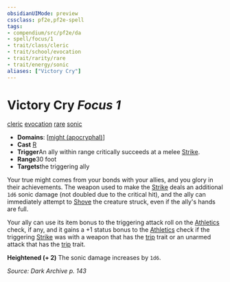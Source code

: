 ```yaml
---
obsidianUIMode: preview
cssclass: pf2e,pf2e-spell
tags:
- compendium/src/pf2e/da
- spell/focus/1
- trait/class/cleric
- trait/school/evocation
- trait/rarity/rare
- trait/energy/sonic
aliases: ["Victory Cry"]
---
```

# Victory Cry *Focus 1*   
[cleric](rules/traits/cleric.md)  [evocation](evocation.md)  [rare](rare.md)  [sonic](sonic.md)  

- **Domains**: [[might (apocryphal)](../domains.md#Might%20(apocryphal))]
- **Cast** [R](chapter-9-playing-the-game.md#Actions "Reaction") 
- **Trigger**An ally within range critically succeeds at a melee [Strike](strike.md).
- **Range**30 foot
- **Targets**the triggering ally

Your true might comes from your bonds with your allies, and you glory in their achievements. The weapon used to make the [Strike](strike.md) deals an additional `1d6` sonic damage (not doubled due to the critical hit), and the ally can immediately attempt to [Shove](rules/actions/shove.md) the creature struck, even if the ally's hands are full.

Your ally can use its item bonus to the triggering attack roll on the [Athletics](../skills.md#Athletics) check, if any, and it gains a +1 status bonus to the [Athletics](../skills.md#Athletics) check if the triggering [Strike](strike.md) was with a weapon that has the [trip](rules/traits/trip.md) trait or an unarmed attack that has the [trip](rules/traits/trip.md) trait.

**Heightened (+ 2)** The sonic damage increases by `1d6`.

*Source: Dark Archive p. 143*